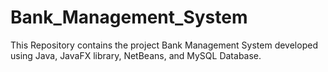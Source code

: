 # Bank_Management_System
This Repository contains the project Bank Management System developed using Java, JavaFX library, NetBeans, and MySQL Database.
